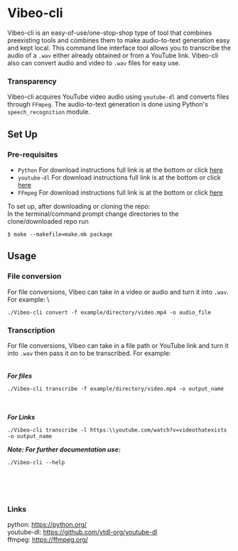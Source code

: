 # Vibeo-cli
Vibeo-cli is an easy-of-use/one-stop-shop type of tool that combines preexisting tools and combines them to make audio-to-text generation easy and kept local. This command line interface tool allows you to transcribe the audio of a `.wav` either  already obtained or from a YouTube link. Vibeo-cli also can convert audio and video to `.wav` files for easy use.
### Transparency
Vibeo-cli acquires YouTube video audio using `youtube-dl` and converts files through `FFmpeg`.
The audio-to-text generation is done using Python's `speech_recognition` module.
## Set Up

### Pre-requisites
* `Python` For download instructions full link is at the bottom or click [here](https://python.org/)
* `youtube-dl` For download instructions full link is at the bottom or click [here](https://github.com/ytdl-org/youtube-dl)
* `FFmpeg` For download instructions full link is at the bottom or click [here](https://ffmpeg.org/)

To set up, after downloading or cloning the repo: \
In the terminal/command prompt change directories to the clone/downloaded repo run
```
$ make --makefile=make.mk package
```
## Usage
### File conversion
For file conversions, Vibeo can take in a video or audio and turn it into `.wav`. For example: \
```
./Vibeo-cli convert -f example/directory/video.mp4 -o audio_file
```
### Transcription
For file conversions, Vibeo can take in a file path or YouTube link and turn it into `.wav` then pass it on to be transcribed. For example: 
 <br /> <br />  <br />  ***__For files__***
```
./Vibeo-cli transcribe -f example/directory/video.mp4 -o output_name
```
 <br /> <br />   ***__For Links__***
```
./Vibeo-cli transcribe -l https:\\youtube.com/watch?v=videothatexists -o output_name
```

***__Note__: For further documentation use:***

```
./Vibeo-cli --help
```

 <br/> <br/> <br/> 

### Links
python: https://python.org/ \
youtube-dl: https://github.com/ytdl-org/youtube-dl \
ffmpeg: https://ffmpeg.org/


